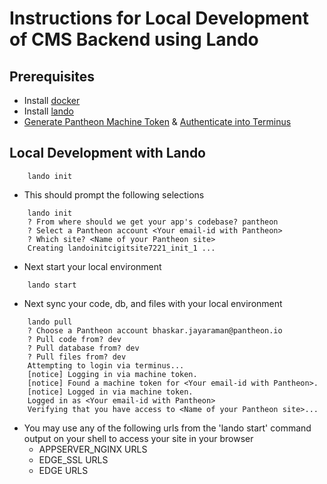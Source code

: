 # Instructions for Local Development of CMS Backend using Lando

## Prerequisites

- Install [docker](https://docs.docker.com/get-docker/)
- Install [lando](https://docs.lando.dev/getting-started/installation.html)
- [Generate Pantheon Machine Token](https://pantheon.io/docs/machine-tokens#create-a-machine-token) & [Authenticate into Terminus](https://pantheon.io/docs/machine-tokens#authenticate-into-terminus)

## Local Development with Lando

```
    lando init
```

- This should prompt the following selections

```
    lando init
    ? From where should we get your app's codebase? pantheon
    ? Select a Pantheon account <Your email-id with Pantheon>
    ? Which site? <Name of your Pantheon site>
    Creating landoinitcigitsite7221_init_1 ...
```

- Next start your local environment

```
    lando start
```

- Next sync your code, db, and files with your local environment

```
    lando pull
    ? Choose a Pantheon account bhaskar.jayaraman@pantheon.io
    ? Pull code from? dev
    ? Pull database from? dev
    ? Pull files from? dev
    Attempting to login via terminus...
    [notice] Logging in via machine token.
    [notice] Found a machine token for <Your email-id with Pantheon>.
    [notice] Logged in via machine token.
    Logged in as <Your email-id with Pantheon>
    Verifying that you have access to <Name of your Pantheon site>...
```

- You may use any of the following urls from the 'lando start' command output on your shell to access your site in your browser
  - APPSERVER_NGINX URLS
  - EDGE_SSL URLS
  - EDGE URLS